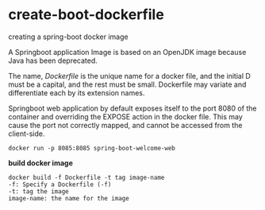 # create-boot-dockerfile

creating a spring-boot docker image

A Springboot application Image is based on an OpenJDK image because Java has been deprecated. 

The name, _Dockerfile_ is the unique name for a docker file, and the initial D must be a capital, and the rest must be small. Dockerfile may variate and differentiate each by its extension names.   

Springboot web application by default exposes itself to the port 8080 of the container and overriding the EXPOSE action in the docker file. This may cause the port not correctly mapped, and cannot be accessed from the client-side.  

````
docker run -p 8085:8085 spring-boot-welcome-web
````

**build docker image**

````
docker build -f Dockerfile -t tag image-name
-f: Specify a Dockerfile (-f)
-t: tag the image
image-name: the name for the image
````

